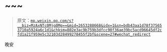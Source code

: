# ~~~

> 原文：[`mp.weixin.qq.com/s?__biz=MzAxNTc0Mjg0Mg==&mid=2653288668&idx=1&sn=bdb43aa1d78f375653710a5924a6c1d1&chksm=802e3ac9b759b3dfcc90f36ae39bc5acd96645df2cfd1a21f959e5c32103d28499278455f2bf&scene=27#wechat_redirect`](http://mp.weixin.qq.com/s?__biz=MzAxNTc0Mjg0Mg==&mid=2653288668&idx=1&sn=bdb43aa1d78f375653710a5924a6c1d1&chksm=802e3ac9b759b3dfcc90f36ae39bc5acd96645df2cfd1a21f959e5c32103d28499278455f2bf&scene=27#wechat_redirect)

晚安